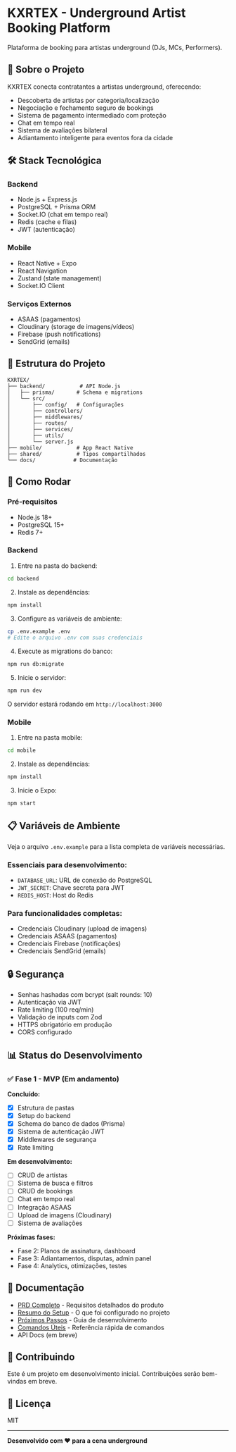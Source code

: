 # KXRTEX - Underground Artist Booking Platform

Plataforma de booking para artistas underground (DJs, MCs, Performers).

## 🎵 Sobre o Projeto

KXRTEX conecta contratantes a artistas underground, oferecendo:
- Descoberta de artistas por categoria/localização
- Negociação e fechamento seguro de bookings
- Sistema de pagamento intermediado com proteção
- Chat em tempo real
- Sistema de avaliações bilateral
- Adiantamento inteligente para eventos fora da cidade

## 🛠 Stack Tecnológica

### Backend
- Node.js + Express.js
- PostgreSQL + Prisma ORM
- Socket.IO (chat em tempo real)
- Redis (cache e filas)
- JWT (autenticação)

### Mobile
- React Native + Expo
- React Navigation
- Zustand (state management)
- Socket.IO Client

### Serviços Externos
- ASAAS (pagamentos)
- Cloudinary (storage de imagens/vídeos)
- Firebase (push notifications)
- SendGrid (emails)

## 📁 Estrutura do Projeto

```
KXRTEX/
├── backend/           # API Node.js
│   ├── prisma/       # Schema e migrations
│   └── src/
│       ├── config/   # Configurações
│       ├── controllers/
│       ├── middlewares/
│       ├── routes/
│       ├── services/
│       ├── utils/
│       └── server.js
├── mobile/           # App React Native
├── shared/           # Tipos compartilhados
└── docs/            # Documentação
```

## 🚀 Como Rodar

### Pré-requisitos
- Node.js 18+
- PostgreSQL 15+
- Redis 7+

### Backend

1. Entre na pasta do backend:
```bash
cd backend
```

2. Instale as dependências:
```bash
npm install
```

3. Configure as variáveis de ambiente:
```bash
cp .env.example .env
# Edite o arquivo .env com suas credenciais
```

4. Execute as migrations do banco:
```bash
npm run db:migrate
```

5. Inicie o servidor:
```bash
npm run dev
```

O servidor estará rodando em `http://localhost:3000`

### Mobile

1. Entre na pasta mobile:
```bash
cd mobile
```

2. Instale as dependências:
```bash
npm install
```

3. Inicie o Expo:
```bash
npm start
```

## 📋 Variáveis de Ambiente

Veja o arquivo `.env.example` para a lista completa de variáveis necessárias.

### Essenciais para desenvolvimento:
- `DATABASE_URL`: URL de conexão do PostgreSQL
- `JWT_SECRET`: Chave secreta para JWT
- `REDIS_HOST`: Host do Redis

### Para funcionalidades completas:
- Credenciais Cloudinary (upload de imagens)
- Credenciais ASAAS (pagamentos)
- Credenciais Firebase (notificações)
- Credenciais SendGrid (emails)

## 🔒 Segurança

- Senhas hashadas com bcrypt (salt rounds: 10)
- Autenticação via JWT
- Rate limiting (100 req/min)
- Validação de inputs com Zod
- HTTPS obrigatório em produção
- CORS configurado

## 📊 Status do Desenvolvimento

### ✅ Fase 1 - MVP (Em andamento)

**Concluído:**
- [x] Estrutura de pastas
- [x] Setup do backend
- [x] Schema do banco de dados (Prisma)
- [x] Sistema de autenticação JWT
- [x] Middlewares de segurança
- [x] Rate limiting

**Em desenvolvimento:**
- [ ] CRUD de artistas
- [ ] Sistema de busca e filtros
- [ ] CRUD de bookings
- [ ] Chat em tempo real
- [ ] Integração ASAAS
- [ ] Upload de imagens (Cloudinary)
- [ ] Sistema de avaliações

**Próximas fases:**
- Fase 2: Planos de assinatura, dashboard
- Fase 3: Adiantamentos, disputas, admin panel
- Fase 4: Analytics, otimizações, testes

## 📖 Documentação

- [PRD Completo](./docs/KXRTEX-PRD-Optimized.md) - Requisitos detalhados do produto
- [Resumo do Setup](./docs/SETUP-SUMMARY.md) - O que foi configurado no projeto
- [Próximos Passos](./docs/NEXT-STEPS.md) - Guia de desenvolvimento
- [Comandos Úteis](./docs/COMMANDS.md) - Referência rápida de comandos
- API Docs (em breve)

## 🤝 Contribuindo

Este é um projeto em desenvolvimento inicial. Contribuições serão bem-vindas em breve.

## 📄 Licença

MIT

---

**Desenvolvido com ❤️ para a cena underground**
